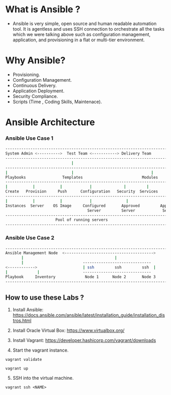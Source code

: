# What is Ansible ?

- Ansible is very simple, open source and human readable automation tool.
  It is agentless and uses SSH connection to orchestrate all the tasks which we were talking above
  such as configuration management, application,
  and provisioning in a flat or multi-tier environment.

# Why Ansible?

- Provisioning.
- Configuration Management.
- Continuous Delivery.
- Application Deployment.
- Security Compliance.
- Scripts (Time , Coding Skills, Maintenace).

# Ansible Architecture

### Ansible Use Case 1

```bash
-----------------------------------------------------------------------------
System Admin <---------->  Test Team <-----------> Delivery Team
-----------------------------------------------------------------------------
                             |
------------------------------------------------------------------------------
|                            |                                  |
Playbooks                Templates                          Modules
------------------------------------------------------------------------------
|           |           |            |              |         |         |
Create   Provision     Push      Configuration   Security  Services    Deploy
------------------------------------------------------------------------------
|           |           |            |               |                  |
Instances  Server    OS Image     Configured       Approved         App-ready
                                    Server         Server            Server
------------------------------------------------------------------------------
                      Pool of running servers
------------------------------------------------------------------------------
```

### Ansible Use Case 2

```bash
------------------------------------------------------------------------------
Ansible Management Node  <--------------------------------------->
       |                                        |
       |                          ------------------------------
<------------>                    | ssh         ssh         ssh  |
|             |                   ------------------------------
Playbook     Inventory             Node 1      Node 2       Node 3
------------------------------------------------------------------------------
```

## How to use these Labs ?

1. Install Ansible: https://docs.ansible.com/ansible/latest/installation_guide/installation_distros.html

2. Install Oracle Virtual Box: https://www.virtualbox.org/

3. Install Vagrant: https://developer.hashicorp.com/vagrant/downloads

4. Start the vagrant instance.

```shell
vagrant validate

vagrant up
```

5. SSH into the <NAME> virtual machine.

```shell
vagrant ssh <NAME>
```